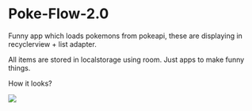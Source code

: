 # Poke-Flow-2.0

Funny app which loads pokemons from pokeapi, these are displaying in recyclerview + list adapter.

All items are stored in localstorage using room. Just apps to make funny things.


How it looks?

![](https://i.giphy.com/media/tINWgs9azXDTML9c8W/giphy.webp)
